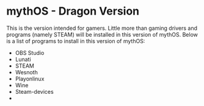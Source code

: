 # mythOS - Dragon Version
This is the version intended for gamers. Little more than gaming drivers and programs (namely STEAM) will be installed in this version of mythOS. Below is a list of programs to install in this version of mythOS:

* OBS Studio
* Lunati
* STEAM
* Wesnoth
* Playonlinux
* Wine
* Steam-devices
* 
